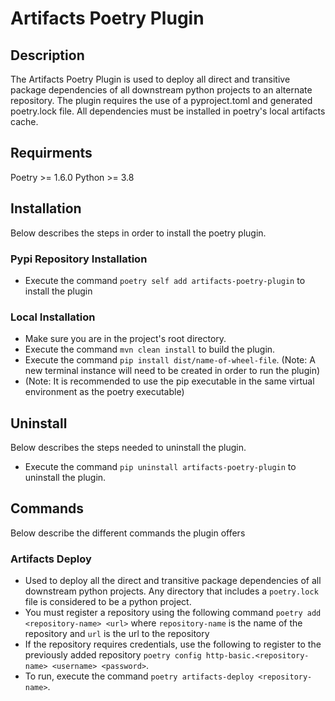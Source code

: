 # Artifacts Poetry Plugin

## Description
The Artifacts Poetry Plugin is used to deploy all direct and transitive package dependencies of all downstream python projects to an alternate repository. The plugin requires the use of a pyproject.toml and generated poetry.lock file. All dependencies must be installed in poetry's local artifacts cache. 

## Requirments
Poetry >= 1.6.0
Python >= 3.8

## Installation
Below describes the steps in order to install the poetry plugin.

### Pypi Repository Installation
* Execute the command `poetry self add artifacts-poetry-plugin` to install the plugin

### Local Installation
* Make sure you are in the project's root directory. 
* Execute the command `mvn clean install` to build the plugin.
* Execute the command `pip install dist/name-of-wheel-file`. (Note: A new terminal instance will need to be created in order to run the plugin)
* (Note: It is recommended to use the pip executable in the same virtual environment as the poetry executable)

## Uninstall
Below describes the steps needed to uninstall the plugin.

* Execute the command `pip uninstall artifacts-poetry-plugin` to uninstall the plugin. 

## Commands
Below describe the different commands the plugin offers

### Artifacts Deploy
* Used to deploy all the direct and transitive package dependencies of all downstream python projects. Any directory that includes a `poetry.lock` file is considered to be a python project.  
* You must register a repository using the following command `poetry add <repository-name> <url>` where `repository-name` is the name of the repository and `url` is the url to the repository
* If the repository requires credentials, use the following to register to the previously added repository `poetry config http-basic.<repository-name> <username> <password>`.
* To run, execute the command `poetry artifacts-deploy <repository-name>`. 